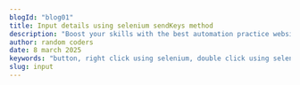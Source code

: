 ```yaml
---
blogId: "blog01"
title: Input details using selenium sendKeys method
description: "Boost your skills with the best automation practice websites! Perfect for all levels, these sites offer real-world challenges. Click now to elevate your expertise!"
author: random coders
date: 8 march 2025
keywords: "button, right click using selenium, double click using selenium"
slug: input
---
```

